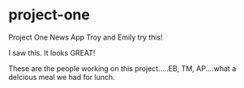 # project-one
Project One News App
Troy and Emily try this!


I saw this. It looks GREAT!


These are the people working on this project.....EB, TM, AP....what a delcious meal we had for lunch.
